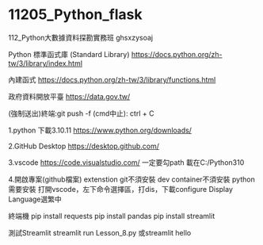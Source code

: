 # 11205_Python_flask
112_Python大數據資料探勘實務班
ghsxzysoaj

Python 標準函式庫 (Standard Library)
https://docs.python.org/zh-tw/3/library/index.html

內建函式
https://docs.python.org/zh-tw/3/library/functions.html

政府資料開放平臺
https://data.gov.tw/

(強制送出)終端:git push -f
(cmd中止): ctrl + C

1.python 下載3.10.11
https://www.python.org/downloads/

2.GitHub Desktop
https://desktop.github.com/

3.vscode
https://code.visualstudio.com/
一定要勾path
載在C:/Python310

4.開啟專案(github檔案)
extenstion
git不須安裝
dev container不須安裝
python需要安裝
打開vscode，左下命令選擇區，打dis，下載configure Display Language選繁中

終端機
pip install requests
pip install pandas
pip install streamlit

測試Streamlit
streamlit run Lesson_8.py
或streamlit hello




